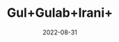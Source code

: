 ---
title: 'Gul+Gulab+Irani+'
date: '2022-08-31' 
metatag: '' 
inventory: '0' 
draft: false 
# meta description 
shortDescripton: ''
description: 'Herb'
longdescription: ''
featured: True
# product Price
price: '80.0'
# Product Short Description
shortDescription: ''
productID: 'F8A434C2-1329-ED11-9968-005056B3A416'
type: 'products'
category: 'Herb' 
thumnailproduct: 'https://aminsaddiquidawakhana.eralive.net/images/products/F8A434C2-1329-ED11-9968-005056B3A4161.png' 
images:
  - image: 'images/products/F8A434C2-1329-ED11-9968-005056B3A4161.png'  
Variants:
---